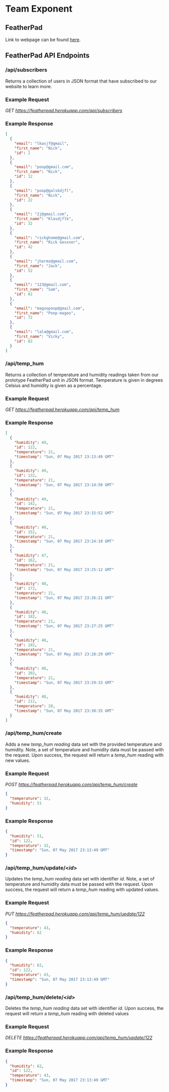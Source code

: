 # Team Exponent

## FeatherPad
Link to webpage can be found [here](https://featherpad.herokuapp.com/).

## FeatherPad API Endpoints
### /api/subscribers
Returns a collection of users in JSON format that have subscribed to our website to learn more.

### Example Request
*GET https://featherpad.herokuapp.com/api/subscribers*

### Example Response
```json
[
  {
    "email": "lkasjf@gmail",
    "first_name": "Nick",
    "id": 2
  },
  {
    "email": "poop@gmail.com",
    "first_name": "Nick",
    "id": 12
  },
  {
    "email": "poop@galskdjfl",
    "first_name": "Nick",
    "id": 22
  },
  {
    "email": "2j@gmail.com",
    "first_name": "Klasdjflk",
    "id": 32
  },
  {
    "email": "rickghome@gmail.com",
    "first_name": "Rick Gessner",
    "id": 42
  },
  {
    "email": "jharms@gmail.com",
    "first_name": "Jack",
    "id": 52
  },
  {
    "email": "123@gmail.com",
    "first_name": "Sam",
    "id": 62
  },
  {
    "email": "magoopoop@gmail.com",
    "first_name": "Poop-magoo",
    "id": 72
  },
  {
    "email": "lala@gmail.com",
    "first_name": "Vicky",
    "id": 82
  }
]
```

### /api/temp_hum
Returns a collection of temperature and humidity readings taken from our prototype FeatherPad unit in JSON format. Temperature is given in degrees Celsius and humidity is given as a percentage.

### Example Request
*GET https://featherpad.herokuapp.com/api/temp_hum*

### Example Response
```json
[
  {
    "humidity": 49,
    "id": 122,
    "temperature": 21,
    "timestamp": "Sun, 07 May 2017 23:13:49 GMT"
  },
  {
    "humidity": 49,
    "id": 132,
    "temperature": 21,
    "timestamp": "Sun, 07 May 2017 23:14:50 GMT"
  },
  {
    "humidity": 49,
    "id": 142,
    "temperature": 21,
    "timestamp": "Sun, 07 May 2017 23:15:52 GMT"
  },
  {
    "humidity": 48,
    "id": 152,
    "temperature": 21,
    "timestamp": "Sun, 07 May 2017 23:24:10 GMT"
  },
  {
    "humidity": 47,
    "id": 162,
    "temperature": 21,
    "timestamp": "Sun, 07 May 2017 23:25:12 GMT"
  },
  {
    "humidity": 48,
    "id": 172,
    "temperature": 21,
    "timestamp": "Sun, 07 May 2017 23:26:21 GMT"
  },
  {
    "humidity": 48,
    "id": 182,
    "temperature": 21,
    "timestamp": "Sun, 07 May 2017 23:27:25 GMT"
  },
  {
    "humidity": 48,
    "id": 192,
    "temperature": 21,
    "timestamp": "Sun, 07 May 2017 23:28:29 GMT"
  },
  {
    "humidity": 48,
    "id": 202,
    "temperature": 21,
    "timestamp": "Sun, 07 May 2017 23:29:33 GMT"
  },
  {
    "humidity": 48,
    "id": 212,
    "temperature": 20,
    "timestamp": "Sun, 07 May 2017 23:30:35 GMT"
  }
]
```

### /api/temp_hum/create
Adds a new *temp_hum reading* data set with the provided temperature and humidity. Note, a set of temperature and humidity data must be passed with the request. Upon success, the request will return a _temp_hum_ reading with new values.

### Example Request
*POST https://featherpad.herokuapp.com/api/temp_hum/create*
```json
{
  "temperature": 32,
  "humidity": 51
}
```

### Example Response
```json
{
  "humidity": 51,
  "id": 122,
  "temperature": 32,
  "timestamp": "Sun, 07 May 2017 23:13:49 GMT"
}
```

### /api/temp_hum/update/<_id_>
Updates the *temp_hum reading* data set with identifier _id_. Note, a set of temperature and humidity data must be passed with the request. Upon success, the request will return a _temp_hum_ reading with updated values.

### Example Request
*PUT https://featherpad.herokuapp.com/api/temp_hum/update/122*
```json
{
  "temperature": 43,
  "humidity": 62
}
```

### Example Response
```json
{
  "humidity": 62,
  "id": 122,
  "temperature": 43,
  "timestamp": "Sun, 07 May 2017 23:13:49 GMT"
}
```

### /api/temp_hum/delete/<_id_>
Deletes the *temp_hum reading* data set with identifier _id_. Upon success, the request will return a _temp_hum_ reading with deleted values

### Example Request
*DELETE https://featherpad.herokuapp.com/api/temp_hum/update/122*

### Example Response
```json
{
  "humidity": 62,
  "id": 122,
  "temperature": 43,
  "timestamp": "Sun, 07 May 2017 23:13:49 GMT"
}
```
